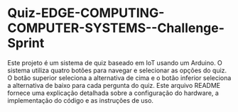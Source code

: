 # Quiz-EDGE-COMPUTING-COMPUTER-SYSTEMS--Challenge-Sprint


Este projeto é um sistema de quiz baseado em IoT usando um Arduino. O sistema utiliza quatro botões para navegar e selecionar as opções do quiz. O botão superior seleciona a alternativa de cima e o botão inferior seleciona a alternativa de baixo para cada pergunta do quiz. Este arquivo README fornece uma explicação detalhada sobre a configuração do hardware, a implementação do código e as instruções de uso.
